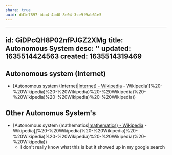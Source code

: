 ```yaml
---
share: true
uuid: dd1e7897-bba4-4bd0-8e04-3ce9f9ab61e5
---
```

---
id: GiDPcQH8P02nfPJGZ2XMg
title: Autonomous System
desc: ''
updated: 1635514424563
created: 1635514319469
---


## Autonomous system (Internet)

* [Autonomous system (Internet|[Internet) - Wikipedia](/undefined) - Wikipedia]]%20-%20Wikipedia)%20-%20Wikipedia)%20-%20Wikipedia)%20-%20Wikipedia)%20-%20Wikipedia)%20-%20Wikipedia))

## Other Autonomus System's
* [Autonomous system (mathematics|[mathematics) - Wikipedia](/undefined) - Wikipedia]]%20-%20Wikipedia)%20-%20Wikipedia)%20-%20Wikipedia)%20-%20Wikipedia)%20-%20Wikipedia)%20-%20Wikipedia))
  * I don't really know what this is but it showed up in my google search

